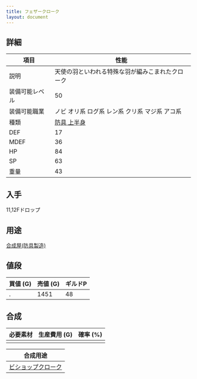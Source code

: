 ```yaml
---
title: フェザークローク
layout: document
---
```

## 詳細


|項目|性能|
|---|---|
|説明|天使の羽といわれる特殊な羽が編みこまれたクローク|
|装備可能レベル|50|
|装備可能職業|ノビ オリ系 ログ系 レン系 クリ系 マジ系 アコ系|
|種類|[防具 上半身](防具(上半身))|
|DEF|17|
|MDEF|36|
|HP|84|
|SP|63|
|重量|43|

## 入手

11,12Fドロップ

## 用途

[合成屋(防具製造)](合成屋(防具製造))

## 値段


|買値 (G)|売値 (G)|ギルドP|
|---|---|---|
|.|1451|48|

## 合成


|必要素材|生産費用 (G)|確率 (%)|
|---|---|---|
||||


|合成用途|
|---|
|[ビショップクローク](ビショップクローク)|